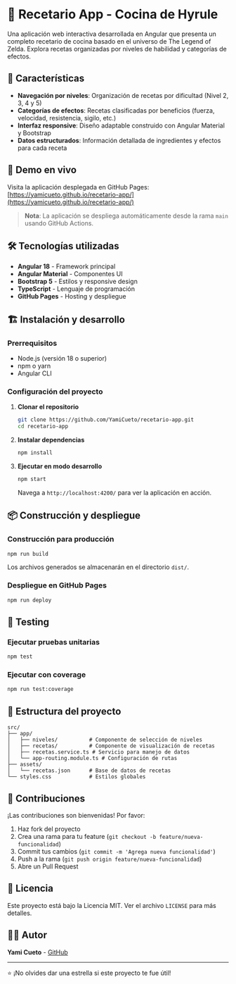 # 🍳 Recetario App - Cocina de Hyrule

Una aplicación web interactiva desarrollada en Angular que presenta un completo recetario de cocina basado en el universo de The Legend of Zelda. Explora recetas organizadas por niveles de habilidad y categorías de efectos.

## 🌟 Características

- **Navegación por niveles**: Organización de recetas por dificultad (Nivel 2, 3, 4 y 5)
- **Categorías de efectos**: Recetas clasificadas por beneficios (fuerza, velocidad, resistencia, sigilo, etc.)
- **Interfaz responsive**: Diseño adaptable construido con Angular Material y Bootstrap
- **Datos estructurados**: Información detallada de ingredientes y efectos para cada receta

## 🚀 Demo en vivo

Visita la aplicación desplegada en GitHub Pages: [https://yamicueto.github.io/recetario-app/](https://yamicueto.github.io/recetario-app/)

> **Nota**: La aplicación se despliega automáticamente desde la rama `main` usando GitHub Actions.

## 🛠️ Tecnologías utilizadas

- **Angular 18** - Framework principal
- **Angular Material** - Componentes UI
- **Bootstrap 5** - Estilos y responsive design
- **TypeScript** - Lenguaje de programación
- **GitHub Pages** - Hosting y despliegue

## 🏗️ Instalación y desarrollo

### Prerrequisitos

- Node.js (versión 18 o superior)
- npm o yarn
- Angular CLI

### Configuración del proyecto

1. **Clonar el repositorio**

   ```bash
   git clone https://github.com/YamiCueto/recetario-app.git
   cd recetario-app
   ```

2. **Instalar dependencias**

   ```bash
   npm install
   ```

3. **Ejecutar en modo desarrollo**

   ```bash
   npm start
   ```

   Navega a `http://localhost:4200/` para ver la aplicación en acción.

## 📦 Construcción y despliegue

### Construcción para producción

```bash
npm run build
```

Los archivos generados se almacenarán en el directorio `dist/`.

### Despliegue en GitHub Pages

```bash
npm run deploy
```

## 🧪 Testing

### Ejecutar pruebas unitarias

```bash
npm test
```

### Ejecutar con coverage

```bash
npm run test:coverage
```

## 📁 Estructura del proyecto

```text
src/
├── app/
│   ├── niveles/          # Componente de selección de niveles
│   ├── recetas/          # Componente de visualización de recetas
│   ├── recetas.service.ts # Servicio para manejo de datos
│   └── app-routing.module.ts # Configuración de rutas
├── assets/
│   └── recetas.json      # Base de datos de recetas
└── styles.css            # Estilos globales
```

## 🤝 Contribuciones

¡Las contribuciones son bienvenidas! Por favor:

1. Haz fork del proyecto
2. Crea una rama para tu feature (`git checkout -b feature/nueva-funcionalidad`)
3. Commit tus cambios (`git commit -m 'Agrega nueva funcionalidad'`)
4. Push a la rama (`git push origin feature/nueva-funcionalidad`)
5. Abre un Pull Request

## 📝 Licencia

Este proyecto está bajo la Licencia MIT. Ver el archivo `LICENSE` para más detalles.

## 👨‍💻 Autor

**Yami Cueto** - [GitHub](https://github.com/YamiCueto)

---

⭐ ¡No olvides dar una estrella si este proyecto te fue útil!
